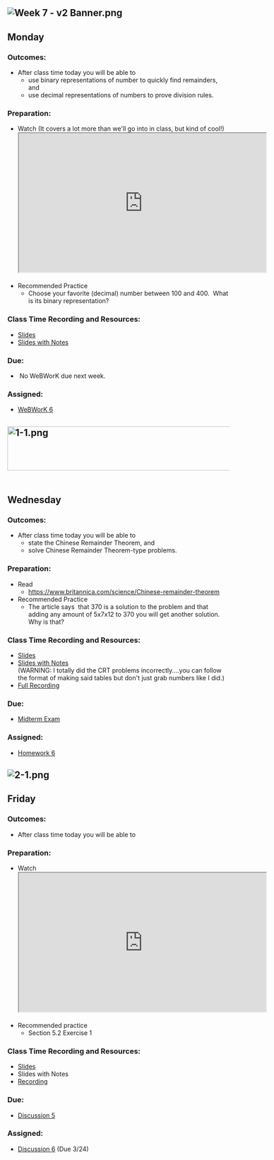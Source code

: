 <h2><img src="https://uweau.instructure.com/courses/365635/files/31249220/preview?verifier=QINhPs2LQ6VKK37qZWGmWHpipivfN154TRmG6Zgp" alt="Week 7 - v2 Banner.png" data-api-endpoint="https://uweau.instructure.com/api/v1/courses/365635/files/31249220" data-api-returntype="File"></h2>
<h2>Monday</h2>
<h3>Outcomes:</h3>
<ul>
<li>After class time today you will be able to
<ul>
<li>use binary representations of number to quickly find remainders, and</li>
<li>use decimal representations of numbers to prove division rules.</li>
</ul>
</li>
</ul>
<h3>Preparation:</h3>
<ul>
<li>Watch (It covers a lot more than we'll go into in class, but kind of cool!)<br><iframe title="embedded content" src="https://www.youtube.com/embed/1GSjbWt0c9M" width="560" height="315" allowfullscreen="allowfullscreen" allow="accelerometer; autoplay; clipboard-write; encrypted-media; gyroscope; picture-in-picture"></iframe>&nbsp;</li>
<li>Recommended Practice
<ul>
<li>Choose your favorite (decimal) number between 100 and 400.&nbsp; What is its binary representation?</li>
</ul>
</li>
</ul>
<h3>Class Time Recording and Resources:</h3>
<ul>
<li><a class="instructure_file_link instructure_scribd_file" title="ws4-3-congruences_and_decimal_representation_of_numbers.pdf" href="https://uweau.instructure.com/courses/365635/files/31363834?verifier=P9ZncGTNA06OstdgvmpIkoM3rVXOiWcp7NIS3BBt&amp;wrap=1" target="_blank" data-canvas-previewable="false" data-api-endpoint="https://uweau.instructure.com/api/v1/courses/365635/files/31363834" data-api-returntype="File">Slides</a></li>
<li><a class="instructure_file_link instructure_scribd_file" title="341Notes_3-15-21.pdf" href="https://uweau.instructure.com/courses/365635/files/31505327?verifier=6BsQpUNmmQfSwcQjDgh7PmnPXZBigO6BgDkpblYn&amp;wrap=1" target="_blank" data-canvas-previewable="false" data-api-endpoint="https://uweau.instructure.com/api/v1/courses/365635/files/31505327" data-api-returntype="File">Slides with Notes</a></li>
</ul>
<h3>Due:</h3>
<ul>
<li>&nbsp;No WeBWorK due next week.&nbsp; &nbsp;&nbsp;</li>
</ul>
<h3>Assigned:</h3>
<ul>
<li><a title="WeBWorK 6 - Congruences" href="https://uweau.instructure.com/courses/365635/assignments/3292195" data-api-endpoint="https://uweau.instructure.com/api/v1/courses/365635/assignments/3292195" data-api-returntype="Assignment">WeBWorK 6</a></li>
</ul>
<h2><img role="presentation" src="https://uweau.instructure.com/courses/365635/files/31232040/preview?verifier=MQq76ExjH4NrIajxXSR6bIbOzO4ogON4RNrFwIFj" alt="1-1.png" width="800" height="100" data-decorative="true" data-api-endpoint="https://uweau.instructure.com/api/v1/courses/365635/files/31232040" data-api-returntype="File">&nbsp;&nbsp;</h2>
<h2>Wednesday</h2>
<h3>Outcomes:</h3>
<ul>
<li>After class time today you will be able to
<ul>
<li>state the Chinese Remainder Theorem, and</li>
<li>solve Chinese Remainder Theorem-type problems.</li>
</ul>
</li>
</ul>
<h3>Preparation:</h3>
<ul>
<li>Read
<ul>
<li><a class="instructure_file_link inline_disabled" href="https://www.britannica.com/science/Chinese-remainder-theorem" target="_blank">https://www.britannica.com/science/Chinese-remainder-theorem</a></li>
</ul>
</li>
<li>Recommended Practice
<ul>
<li>The article says&nbsp; that 370 is a solution to the problem and that adding any amount of 5x7x12 to 370 you will get another solution.&nbsp; Why is that?</li>
</ul>
</li>
</ul>
<h3>Class Time Recording and Resources:</h3>
<ul>
<li><a class="instructure_file_link instructure_scribd_file" title="ws4-4-linear_congruence_and_CRT.pdf" href="https://uweau.instructure.com/courses/365635/files/31597227?verifier=n88c6tKDAeVmhZUvnQ2XVadeqAjD6WohIEF30BK7&amp;wrap=1" target="_blank" data-canvas-previewable="false" data-api-endpoint="https://uweau.instructure.com/api/v1/courses/365635/files/31597227" data-api-returntype="File">Slides</a></li>
<li><a class="instructure_file_link instructure_scribd_file" title="341Notes_3-17-21.pdf" href="https://uweau.instructure.com/courses/365635/files/31597248?verifier=MkDYPqIgwnzi8x893ajEhZbVGKfV1LbgZEu6OtjA&amp;wrap=1" target="_blank" data-canvas-previewable="false" data-api-endpoint="https://uweau.instructure.com/api/v1/courses/365635/files/31597248" data-api-returntype="File">Slides with Notes</a> <br>(WARNING: I totally did the CRT problems incorrectly....you can follow the format of making said tables but don't just grab numbers like I did.)</li>
<li><a class="instructure_file_link inline_disabled" href="https://us-lti.bbcollab.com/recording/31075dd7694f47b58b8326f3ee3c8960" target="_blank">Full Recording</a></li>
</ul>
<h3>Due:</h3>
<ul>
<li><a title="Midterm Exam" href="https://uweau.instructure.com/courses/365635/assignments/3285965" data-api-endpoint="https://uweau.instructure.com/api/v1/courses/365635/assignments/3285965" data-api-returntype="Assignment">Midterm Exam</a>&nbsp;</li>
</ul>
<h3>Assigned:</h3>
<ul>
<li><a title="Homework 6" href="https://uweau.instructure.com/courses/365635/assignments/3299957" data-api-endpoint="https://uweau.instructure.com/api/v1/courses/365635/assignments/3299957" data-api-returntype="Assignment">Homework 6</a></li>
</ul>
<h2><img role="presentation" src="https://uweau.instructure.com/courses/365635/files/31232061/preview?verifier=wDMncJsRAp0J6wKP4idJUhHvFYcRHBTfjKX8ddze" alt="2-1.png" data-api-endpoint="https://uweau.instructure.com/api/v1/courses/365635/files/31232061" data-api-returntype="File"></h2>
<h2>Friday</h2>
<h3>Outcomes:</h3>
<ul>
<li>After class time today you will be able to</li>
</ul>
<h3>Preparation:</h3>
<ul>
<li>Watch&nbsp;<br><iframe title="embedded content" src="https://www.youtube.com/embed/OoQ16YCYksw" width="560" height="315" allowfullscreen="allowfullscreen" allow="accelerometer; autoplay; clipboard-write; encrypted-media; gyroscope; picture-in-picture"></iframe>&nbsp;</li>
<li>Recommended practice
<ul>
<li>Section 5.2 Exercise 1</li>
</ul>
</li>
</ul>
<h3>Class Time Recording and Resources:</h3>
<ul>
<li><a class="instructure_file_link instructure_scribd_file" title="ws5-2-fermats_little_theorem.pdf" href="https://uweau.instructure.com/courses/365635/files/31674055?verifier=fZVSbmxlzzcwaPqwpXsQBtE7MpSQlRltEC4AxDgW&amp;wrap=1" target="_blank" data-canvas-previewable="false" data-api-endpoint="https://uweau.instructure.com/api/v1/courses/365635/files/31674055" data-api-returntype="File">Slides</a></li>
<li>Slides with Notes</li>
<li><a class="inline_disabled" href="https://us-lti.bbcollab.com/recording/bcb3fcb57fa6449cb5067a3a613349ca" target="_blank">Recording</a></li>
</ul>
<h3>Due:</h3>
<ul>
<li><a title="Discussion 5" href="https://uweau.instructure.com/courses/365635/discussion_topics/2388019" data-api-endpoint="https://uweau.instructure.com/api/v1/courses/365635/discussion_topics/2388019" data-api-returntype="Discussion">Discussion 5</a>&nbsp;</li>
</ul>
<h3>Assigned:</h3>
<ul>
<li><a title="Discussion 6" href="https://uweau.instructure.com/courses/365635/discussion_topics/2428902" data-api-endpoint="https://uweau.instructure.com/api/v1/courses/365635/discussion_topics/2428902" data-api-returntype="Discussion">Discussion 6</a> (Due 3/24)&nbsp; &nbsp;&nbsp;</li>
</ul>